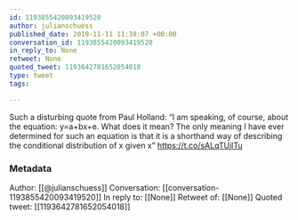 ```yaml
---
id: 1193855420093419520
author: julianschuess
published_date: 2019-11-11 11:38:07 +00:00
conversation_id: 1193855420093419520
in_reply_to: None
retweet: None
quoted_tweet: 1193642781652054018
type: tweet
tags:

---
```


Such a disturbing quote from Paul Holland: “I am speaking, of course, about the equation: y=a+bx+e. What does it mean? The only meaning I have ever determined for such an equation is that it is a shorthand way of describing the conditional distribution of x given x” https://t.co/sALqTUjlTu

### Metadata

Author: [[@julianschuess]]
Conversation: [[conversation-1193855420093419520]]
In reply to: [[None]]
Retweet of: [[None]]
Quoted tweet: [[1193642781652054018]]
